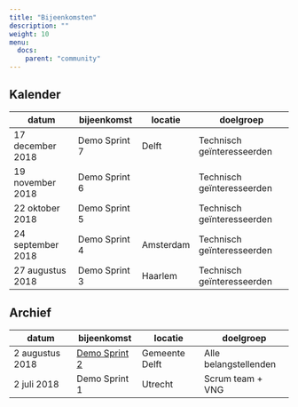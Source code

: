 ```yaml
---
title: "Bijeenkomsten"
description: ""
weight: 10
menu:
  docs:
    parent: "community"
---
```


## Kalender

|datum|bijeenkomst|locatie|doelgroep|
|---|---|---|---|
|17 december 2018|Demo Sprint 7|Delft|Technisch geïnteresseerden|
|19 november 2018|Demo Sprint 6| |Technisch geïnteresseerden|
|22 oktober 2018|Demo Sprint 5| |Technisch geïnteresseerden|
|24 september 2018|Demo Sprint 4|Amsterdam|Technisch geïnteresseerden|
|27 augustus 2018|Demo Sprint 3|Haarlem|Technisch geïnteresseerden|


## Archief
|datum|bijeenkomst|locatie|doelgroep|
|---|---|---|---|
|2 augustus 2018|[Demo Sprint 2](./bestanden/2018-demo-sprint-2.md)|Gemeente Delft|Alle belangstellenden|
|2 juli 2018|Demo Sprint 1|Utrecht|Scrum team + VNG|
